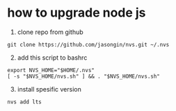 # how to upgrade node js

1. clone repo  from github
```
git clone https://github.com/jasongin/nvs.git ~/.nvs
```
2. add this script to bashrc
```
export NVS_HOME="$HOME/.nvs"
[ -s "$NVS_HOME/nvs.sh" ] && . "$NVS_HOME/nvs.sh"

```
3. install spesific version
```
nvs add lts
```


